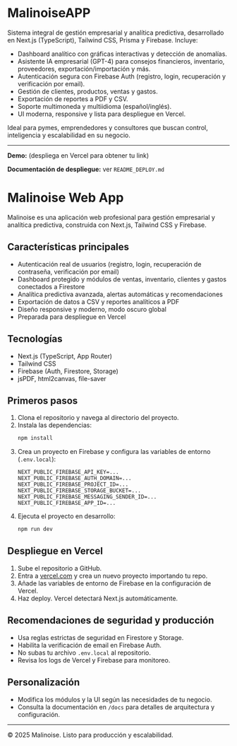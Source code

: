 # MalinoiseAPP

Sistema integral de gestión empresarial y analítica predictiva, desarrollado en Next.js (TypeScript), Tailwind CSS, Prisma y Firebase. Incluye:

- Dashboard analítico con gráficas interactivas y detección de anomalías.
- Asistente IA empresarial (GPT-4) para consejos financieros, inventario, proveedores, exportación/importación y más.
- Autenticación segura con Firebase Auth (registro, login, recuperación y verificación por email).
- Gestión de clientes, productos, ventas y gastos.
- Exportación de reportes a PDF y CSV.
- Soporte multimoneda y multiidioma (español/inglés).
- UI moderna, responsive y lista para despliegue en Vercel.

Ideal para pymes, emprendedores y consultores que buscan control, inteligencia y escalabilidad en su negocio.

---

**Demo:** (despliega en Vercel para obtener tu link)

**Documentación de despliegue:** ver `README_DEPLOY.md`

# Malinoise Web App

Malinoise es una aplicación web profesional para gestión empresarial y analítica predictiva, construida con Next.js, Tailwind CSS y Firebase.

## Características principales
- Autenticación real de usuarios (registro, login, recuperación de contraseña, verificación por email)
- Dashboard protegido y módulos de ventas, inventario, clientes y gastos conectados a Firestore
- Analítica predictiva avanzada, alertas automáticas y recomendaciones
- Exportación de datos a CSV y reportes analíticos a PDF
- Diseño responsive y moderno, modo oscuro global
- Preparada para despliegue en Vercel

## Tecnologías
- Next.js (TypeScript, App Router)
- Tailwind CSS
- Firebase (Auth, Firestore, Storage)
- jsPDF, html2canvas, file-saver

## Primeros pasos
1. Clona el repositorio y navega al directorio del proyecto.
2. Instala las dependencias:
   ```bash
   npm install
   ```
3. Crea un proyecto en Firebase y configura las variables de entorno (`.env.local`):
   ```env
   NEXT_PUBLIC_FIREBASE_API_KEY=...
   NEXT_PUBLIC_FIREBASE_AUTH_DOMAIN=...
   NEXT_PUBLIC_FIREBASE_PROJECT_ID=...
   NEXT_PUBLIC_FIREBASE_STORAGE_BUCKET=...
   NEXT_PUBLIC_FIREBASE_MESSAGING_SENDER_ID=...
   NEXT_PUBLIC_FIREBASE_APP_ID=...
   ```
4. Ejecuta el proyecto en desarrollo:
   ```bash
   npm run dev
   ```

## Despliegue en Vercel
1. Sube el repositorio a GitHub.
2. Entra a [vercel.com](https://vercel.com/) y crea un nuevo proyecto importando tu repo.
3. Añade las variables de entorno de Firebase en la configuración de Vercel.
4. Haz deploy. Vercel detectará Next.js automáticamente.

## Recomendaciones de seguridad y producción
- Usa reglas estrictas de seguridad en Firestore y Storage.
- Habilita la verificación de email en Firebase Auth.
- No subas tu archivo `.env.local` al repositorio.
- Revisa los logs de Vercel y Firebase para monitoreo.

## Personalización
- Modifica los módulos y la UI según las necesidades de tu negocio.
- Consulta la documentación en `/docs` para detalles de arquitectura y configuración.

---

© 2025 Malinoise. Listo para producción y escalabilidad.
